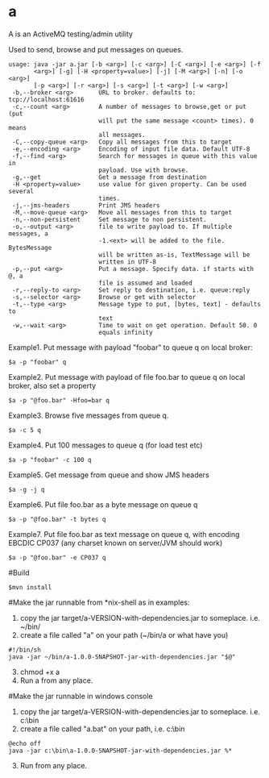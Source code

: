 a
=

A is an ActiveMQ testing/admin utility

Used to send, browse and put messages on queues.

```
usage: java -jar a.jar [-b <arg>] [-c <arg>] [-C <arg>] [-e <arg>] [-f
       <arg>] [-g] [-H <property=value>] [-j] [-M <arg>] [-n] [-o <arg>]
       [-p <arg>] [-r <arg>] [-s <arg>] [-t <arg>] [-w <arg>]
 -b,--broker <arg>       URL to broker. defaults to: tcp://localhost:61616
 -c,--count <arg>        A number of messages to browse,get or put (put
                         will put the same message <count> times). 0 means
                         all messages.
 -C,--copy-queue <arg>   Copy all messages from this to target
 -e,--encoding <arg>     Encoding of input file data. Default UTF-8
 -f,--find <arg>         Search for messages in queue with this value in
                         payload. Use with browse.
 -g,--get                Get a message from destination
 -H <property=value>     use value for given property. Can be used several
                         times.
 -j,--jms-headers        Print JMS headers
 -M,--move-queue <arg>   Move all messages from this to target
 -n,--non-persistent     Set message to non persistent.
 -o,--output <arg>       file to write payload to. If multiple messages, a
                         -1.<ext> will be added to the file. BytesMessage
                         will be written as-is, TextMessage will be
                         written in UTF-8
 -p,--put <arg>          Put a message. Specify data. if starts with @, a
                         file is assumed and loaded
 -r,--reply-to <arg>     Set reply to destination, i.e. queue:reply
 -s,--selector <arg>     Browse or get with selector
 -t,--type <arg>         Message type to put, [bytes, text] - defaults to
                         text
 -w,--wait <arg>         Time to wait on get operation. Default 50. 0
                         equals infinity

```

Example1. Put message with payload "foobar" to queue q on local broker:
    
    $a -p "foobar" q

Example2. Put message with payload of file foo.bar to queue q on local broker, also set a property
    
    $a -p "@foo.bar" -Hfoo=bar q

Example3. Browse five messages from queue q.
 
    $a -c 5 q

Example4. Put 100 messages to queue q (for load test etc)

    $a -p "foobar" -c 100 q

Example5. Get message from queue and show JMS headers
    
    $a -g -j q

Example6. Put file foo.bar as a byte message on queue q
    
    $a -p "@foo.bar" -t bytes q

Example7. Put file foo.bar as text message on queue q, with encoding EBCDIC CP037 (any charset known on server/JVM should work)
    
    $a -p "@foo.bar" -e CP037 q

#Build

    $mvn install

#Make the jar runnable from *nix-shell as in examples:
1. copy the jar target/a-VERSION-with-dependencies.jar to someplace. i.e. ~/bin/
2. create a file called "a" on your path (~/bin/a or what have you)
```  
#!/bin/sh
java -jar ~/bin/a-1.0.0-SNAPSHOT-jar-with-dependencies.jar "$@"
```
3. chmod +x a
4. Run a from any place.

#Make the jar runnable in windows console
1. copy the jar target/a-VERSION-with-dependencies.jar to someplace. i.e. c:\bin
2. create a file called "a.bat" on your path, i.e. c:\bin
```
@echo off
java -jar c:\bin\a-1.0.0-SNAPSHOT-jar-with-dependencies.jar %*
```
3. Run from any place.
